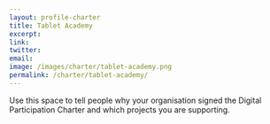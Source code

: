```yaml
---
layout: profile-charter
title: Tablet Academy
excerpt: 
link: 
twitter: 
email: 
image: /images/charter/tablet-academy.png
permalink: /charter/tablet-academy/
---
```


Use this space to tell people why your organisation signed the Digital Participation Charter and which projects you are supporting.
